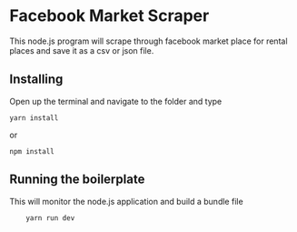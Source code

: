 # Facebook Market Scraper
This node.js program will scrape through facebook market place for rental places and save it as a csv or json file. 


## Installing
Open up the terminal and navigate to the folder and type 
```
yarn install
```
or
```
npm install
```

## Running the boilerplate
This will monitor the node.js application and build a bundle file
```
    yarn run dev
```

